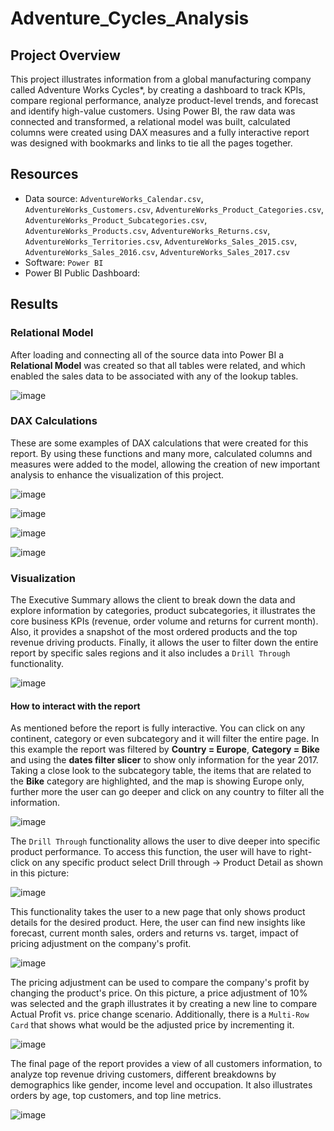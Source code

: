 # Adventure_Cycles_Analysis

## Project Overview
This project illustrates information from a global manufacturing company called Adventure Works Cycles*, by creating a dashboard to track KPIs, compare regional performance, analyze product-level trends, and forecast and identify high-value customers. Using Power BI, the raw data was connected and transformed, a relational model was built, calculated columns were created using DAX measures and a fully interactive report was designed with bookmarks and links to tie all the pages together.


## Resources
- Data source: `AdventureWorks_Calendar.csv`, `AdventureWorks_Customers.csv`, `AdventureWorks_Product_Categories.csv`, `AdventureWorks_Product_Subcategories.csv`, `AdventureWorks_Products.csv`, `AdventureWorks_Returns.csv`, `AdventureWorks_Territories.csv`, `AdventureWorks_Sales_2015.csv`, `AdventureWorks_Sales_2016.csv`, `AdventureWorks_Sales_2017.csv`   
- Software: `Power BI`
- Power BI Public Dashboard: 
 
## Results

### Relational Model

After loading and connecting all of the source data into Power BI a **Relational Model** was created so that all tables were related, and which enabled the sales data to be associated with any of the lookup tables.

![image](https://user-images.githubusercontent.com/91766276/159355510-709b5a52-9668-47a3-9e92-36fd573d52a2.png)

### DAX Calculations

These are some examples of DAX calculations that were created for this report. By using these functions and many more, calculated columns and measures were added to the model, allowing the creation of new important analysis to enhance the visualization of this project.

![image](https://user-images.githubusercontent.com/91766276/159356940-2752e3aa-edc0-4917-9cf2-d7fdd8c343b6.png)

![image](https://user-images.githubusercontent.com/91766276/159357080-75ca8e9e-85bc-476d-8439-755dc6566d8a.png)

![image](https://user-images.githubusercontent.com/91766276/159357218-9963c524-d646-4314-8fe7-baf613f0ed12.png)

![image](https://user-images.githubusercontent.com/91766276/159357380-e0216ca0-cccc-41a7-8057-3edee2846ff2.png)

### Visualization

The Executive Summary allows the client to break down the data and explore information by categories, product subcategories, it illustrates the core business KPIs (revenue, order volume and returns for current month). Also, it provides a snapshot of the most ordered products and the top revenue driving products. Finally, it allows the user to filter down the entire report by specific sales regions and it also includes a `Drill Through` functionality.

![image](https://user-images.githubusercontent.com/91766276/159361057-f4325f1e-8dab-4d42-9922-310ea06398e7.png)

#### How to interact with the report

As mentioned before the report is fully interactive. You can click on any continent, category or even subcategory and it will filter the entire page. 
In this example the report was filtered by **Country = Europe**, **Category = Bike** and using the **dates filter slicer** to show only information for the year 2017. Taking a close look to the subcategory table, the items that are related to the **Bike** category are highlighted, and the map is showing Europe only, further more the user can go deeper and click on any country to filter all the information.

![image](https://user-images.githubusercontent.com/91766276/159361598-fe438655-17b9-4c45-b0e1-bdee860450a9.png)


The `Drill Through` functionality allows the user to dive deeper into specific product performance. To access this function, the user will have to right-click on any specific product select Drill through -> Product Detail as shown in this picture:

![image](https://user-images.githubusercontent.com/91766276/159363322-cc1a2a0d-f7a8-4f7a-86a5-31ab015fa985.png)

This functionality takes the user to a new page that only shows product details for the desired product. Here, the user can find new insights like forecast, current month sales, orders and returns vs. target, impact of pricing adjustment on the company's profit. 

![image](https://user-images.githubusercontent.com/91766276/159363557-3aa3d87e-c55c-4278-8157-efda8143bcbd.png)

The pricing adjustment can be used to compare the company's profit by changing the product's price. On this picture, a price adjustment of 10% was selected and the graph illustrates it by creating a new line to compare Actual Profit vs. price change scenario. Additionally, there is a `Multi-Row Card` that shows what would be the adjusted price by incrementing it.

![image](https://user-images.githubusercontent.com/91766276/159363870-4e91b39f-52c0-4e9a-b09a-6fce44dc9e9e.png)

The final page of the report provides a view of all customers information, to analyze top revenue driving customers, different breakdowns by demographics like gender, income level and occupation. It also illustrates orders by age, top customers, and top line metrics.

![image](https://user-images.githubusercontent.com/91766276/159366216-06674271-5287-4416-ac1e-6b98517d193d.png)

